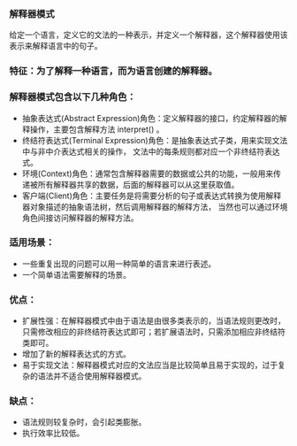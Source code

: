 ### 解释器模式

给定一个语言，定义它的文法的一种表示，并定义一个解释器，这个解释器使用该表示来解释语言中的句子。

### 特征：为了解释一种语言，而为语言创建的解释器。

### 解释器模式包含以下几种角色：

* 抽象表达式(Abstract Expression)角色：定义解释器的接口，约定解释器的解释操作，主要包含解释方法 interpret() 。
* 终结符表达式(Terminal Expression)角色：是抽象表达式子类，用来实现文法中与非中介表达式相关的操作， 文法中的每条规则都对应一个非终结符表达式。
* 环境(Context)角色：通常包含解释器需要的数据或公共的功能，一般用来传递被所有解释器共享的数据，后面的解释器可以从这里获取值。
* 客户端(Client)角色：主要任务是将需要分析的句子或表达式转换为使用解释器对象描述的抽象语法树，然后调用解释器的解释方法， 当然也可以通过环境角色间接访问解释器的解释方法。

### 适用场景：

* 一些重复出现的问题可以用一种简单的语言来进行表述。
* 一个简单语法需要解释的场景。

### 优点：

* 扩展性强：在解释器模式中由于语法是由很多类表示的，当语法规则更改时，只需修改相应的非终结符表达式即可；若扩展语法时，只需添加相应非终结符类即可。
* 增加了新的解释表达式的方式。
* 易于实现文法：解释器模式对应的文法应当是比较简单且易于实现的，过于复杂的语法并不适合使用解释器模式。

### 缺点：

* 语法规则较复杂时，会引起类膨胀。
* 执行效率比较低。